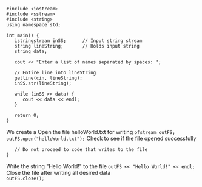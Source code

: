 ```
#include <iostream>
#include <sstream>
#include <string>
using namespace std;

int main() {
   istringstream inSS;      // Input string stream
   string lineString;       // Holds input string
   string data;
    
   cout << "Enter a list of names separated by spaces: ";
 
   // Entire line into lineString
   getline(cin, lineString);
   inSS.str(lineString);
 
   while (inSS >> data) {    
      cout << data << endl;
   }
 
   return 0;
}
```

We create a 
Open the file helloWorld.txt for writing ```ofstream outFS;```
```outFS.open("helloWorld.txt");```
Check to see if the file opened successfully	
```if (!outFS.is_open()) {
   // Do not proceed to code that writes to the file
}
```
Write the string "Hello World!" to the file	
```outFS << "Hello World!" << endl;```
Close the file after writing all desired data	
```outFS.close();```
